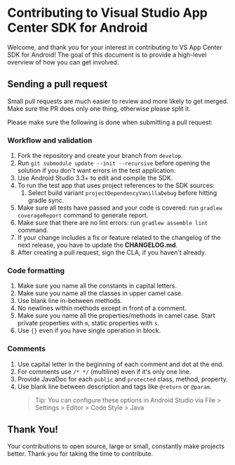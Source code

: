 # Contributing to Visual Studio App Center SDK for Android

Welcome, and thank you for your interest in contributing to VS App Center SDK for Android!
The goal of this document is to provide a high-level overview of how you can get involved.

## Sending a pull request

Small pull requests are much easier to review and more likely to get merged. Make sure the PR does only one thing, otherwise please split it.

Please make sure the following is done when submitting a pull request:

### Workflow and validation

1. Fork the repository and create your branch from `develop`.
1. Run `git submodule update --init --recursive` before opening the solution if you don't want errors in the test application.
1. Use Android Studio 3.3+ to edit and compile the SDK.
1. To run the test app that uses project references to the SDK sources:
   1. Select build variant `projectDependencyVanillaDebug` before hitting gradle sync.
1. Make sure all tests have passed and your code is covered: run `gradlew coverageReport` command to generate report.
1. Make sure that there are no lint errors: run `gradlew assemble lint` command.
1. If your change includes a fix or feature related to the changelog of the next release, you have to update the **CHANGELOG.md**.
1. After creating a pull request, sign the CLA, if you haven't already.

### Code formatting

1. Make sure you name all the constants in capital letters.
1. Make sure you name all the classes in upper camel case.
1. Use blank line in-between methods.
1. No newlines within methods except in front of a comment.
1. Make sure you name all the properties/methods in camel case. Start private properties with `m`, static properties with `s`.
1. Use `{}` even if you have single operation in block.

### Comments

1. Use capital letter in the beginning of each comment and dot at the end.
1. For comments use `/* */` (multiline) even if it's only one line.
1. Provide JavaDoc for each `public` and `protected` class, method, property.
1. Use blank line between description and tags like `@return` or `@param`.
    > Tip: You can configure these options in Android Studio via File > Settings > Editor > Code Style > Java

## Thank You!

Your contributions to open source, large or small, constantly make projects better. Thank you for taking the time to contribute.
